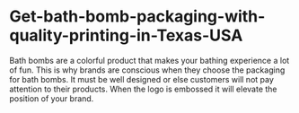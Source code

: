 # Get-bath-bomb-packaging-with-quality-printing-in-Texas-USA
Bath bombs are a colorful product that makes your bathing experience a lot of fun. This is why brands are conscious when they choose the packaging for bath bombs. It must be well designed or else customers will not pay attention to their products. When the logo is embossed it will elevate the position of your brand.
